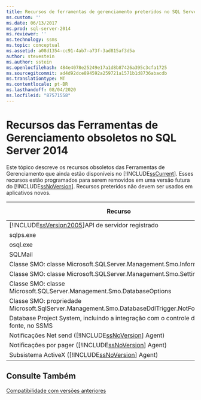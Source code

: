 ```yaml
---
title: Recursos de ferramentas de gerenciamento preteridos no SQL Server 2014 | Microsoft Docs
ms.custom: ''
ms.date: 06/13/2017
ms.prod: sql-server-2014
ms.reviewer: ''
ms.technology: ssms
ms.topic: conceptual
ms.assetid: a08d1354-cc91-4ab7-a73f-3ad815af3d5a
author: stevestein
ms.author: sstein
ms.openlocfilehash: 484e4078e25249e17a1d8b87426a395c3cfa1725
ms.sourcegitcommit: ad4d92dce894592a259721a1571b1d8736abacdb
ms.translationtype: MT
ms.contentlocale: pt-BR
ms.lasthandoff: 08/04/2020
ms.locfileid: "87571558"
---
```

# <a name="deprecated-management-tools-features-in-sql-server-2014"></a>Recursos das Ferramentas de Gerenciamento obsoletos no SQL Server 2014
  Este tópico descreve os recursos obsoletos das Ferramentas de Gerenciamento que ainda estão disponíveis no [!INCLUDE[ssCurrent](../includes/sscurrent-md.md)]. Esses recursos estão programados para serem removidos em uma versão futura do [!INCLUDE[ssNoVersion](../includes/ssnoversion-md.md)]. Recursos preteridos não devem ser usados em aplicativos novos.  
  
|Recurso|Estágio de obsolescência|  
|-------------|-----------------------|  
|[!INCLUDE[ssVersion2005](../includes/ssversion2005-md.md)]API de servidor registrado|Anúncio|  
|sqlps.exe|Aviso|  
|osql.exe|Aviso|  
|SQLMail|Aviso|  
|Classe SMO: classe Microsoft.SQLServer.Management.Smo.Information|Anúncio|  
|Classe SMO: classe Microsoft.SQLServer.Management.Smo.Settings|Anúncio|  
|Classe SMO: classe Microsoft.SQLServer.Management.Smo.DatabaseOptions|Anúncio|  
|Classe SMO: propriedade Microsoft.SqlServer.Management.Smo.DatabaseDdlTrigger.NotForReplication|Anúncio|  
|Database Project System, incluindo a integração com o controle de código-fonte, no SSMS|Anúncio|  
|Notificações Net send ([!INCLUDE[ssNoVersion](../includes/ssnoversion-md.md)] Agent)|Anúncio|  
|Notificações por pager ([!INCLUDE[ssNoVersion](../includes/ssnoversion-md.md)] Agent)|Anúncio|  
|Subsistema ActiveX ([!INCLUDE[ssNoVersion](../includes/ssnoversion-md.md)] Agent)|Anúncio|  
  
## <a name="see-also"></a>Consulte Também  
 [Compatibilidade com versões anteriores](../../2014/getting-started/backward-compatibility.md)  
  
  
